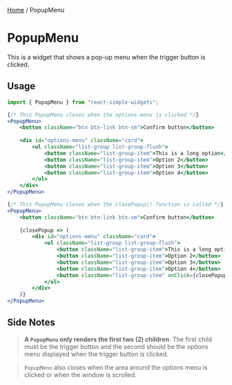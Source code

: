 [Home](../../../README.md) / PopupMenu

# PopupMenu

This is a widget that shows a pop-up menu when the trigger button is clicked.

## Usage

```jsx
import { PopupMenu } from "react-simple-widgets";

{/* This PopupMenu closes when the options-menu is clicked */}
<PopupMenu>
    <button className="btn btn-link btn-sm">Confirm button</button>
    
    <div id="options-menu" className="card">
        <ul className="list-group list-group-flush">
            <button className="list-group-item">This is a long option</button>
            <button className="list-group-item">Option 2</button>
            <button className="list-group-item">Option 3</button>
            <button className="list-group-item">Option 4</button>
        </ul>
    </div>
</PopupMenu>

{/* This PopupMenu closes when the closePopup() function is called */}
<PopupMenu>
    <button className="btn btn-link btn-sm">Confirm button</button>
    
    {closePopup => (
        <div id="options-menu" className="card">
            <ul className="list-group list-group-flush">
                <button className="list-group-item">This is a long option</button>
                <button className="list-group-item">Option 2</button>
                <button className="list-group-item">Option 3</button>
                <button className="list-group-item">Option 4</button>
                <button className="list-group-item" onClick={closePopup}>Close</button>
            </ul>
        </div>
    )}
</PopupMenu>
```

## Side Notes

> **A ```PopupMenu``` only renders the first two (2) children**. The first child must be the trigger button and the second should be the options menu displayed when the trigger button is clicked.

> `PopupMenu` also closes when the area around the options menu is clicked or when the window is scrolled.

